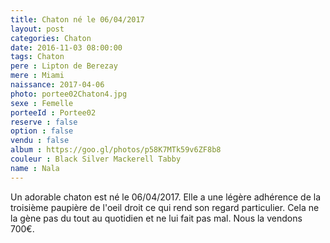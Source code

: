 ```yaml
---
title: Chaton né le 06/04/2017
layout: post
categories: Chaton
date: 2016-11-03 08:00:00
tags: Chaton
pere : Lipton de Berezay
mere : Miami
naissance: 2017-04-06
photo: portee02Chaton4.jpg
sexe : Femelle
porteeId : Portee02
reserve : false
option : false
vendu : false
album : https://goo.gl/photos/p58K7MTk59v6ZF8b8
couleur : Black Silver Mackerell Tabby
name : Nala
---
```


Un adorable chaton est né le 06/04/2017. Elle a une légère adhérence de la troisième paupière de l'oeil droit ce qui rend son regard particulier. Cela ne la gène pas du tout au quotidien et ne lui fait pas mal. Nous la vendons 700€.
